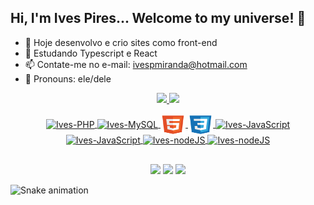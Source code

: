 ## Hi, I'm Ives Pires... Welcome to my universe! 👋

- 🚀 Hoje desenvolvo e crio sites como front-end
- 🌱 Estudando Typescript e React
- 📫 Contate-me no e-mail: ivespmiranda@hotmail.com
- 🙂 Pronouns: ele/dele

<div align="center">
  <a href="https://github.com/Piresives">
  <img height="180em" src="https://github-readme-stats.vercel.app/api?username=Piresives&show_icons=true&theme=dark&include_all_commits=true&count_private=true"/>
  <img height="180em" src="https://github-readme-stats.vercel.app/api/top-langs/?username=Piresives&layout=compact&langs_count=7&theme=dark"/>
</div>

<div align="center" valign="top"><br>
  <img align="center" alt="Ives-PHP" height="30" width="40" src="https://cdn.jsdelivr.net/gh/devicons/devicon/icons/php/php-plain.svg">
  <img align="center" alt="Ives-MySQL" height="30" width="40" src="https://cdn.jsdelivr.net/gh/devicons/devicon/icons/mysql/mysql-original-wordmark.svg">
  <img align="center" alt="Ives-HTML" height="30" width="40" src="https://raw.githubusercontent.com/devicons/devicon/master/icons/html5/html5-original.svg">
  <img align="center" alt="Ives-CSS" height="30" width="40" src="https://raw.githubusercontent.com/devicons/devicon/master/icons/css3/css3-original.svg">
  <img align="center" alt="Ives-JavaScript" height="30" width="40" src="https://cdn.jsdelivr.net/gh/devicons/devicon/icons/javascript/javascript-original.svg">
  <img align="center" alt="Ives-JavaScript" height="30" width="40" src="https://cdn.jsdelivr.net/gh/devicons/devicon/icons/typescript/typescript-plain.svg">  
  <img align="center" alt="Ives-nodeJS" height="30" width="40" src="https://cdn.jsdelivr.net/gh/devicons/devicon/icons/nodejs/nodejs-original.svg">
  <img align="center" alt="Ives-nodeJS" height="30" width="40" src="https://cdn.jsdelivr.net/gh/devicons/devicon/icons/react/react-original.svg">
</div>
  
  ##
  
  <div align="center"> 
  <a href="https://www.instagram.com/ives_pmiranda/" target="_blank"><img src="https://img.shields.io/badge/-Instagram-%23E4405F?style=for-the-badge&logo=instagram&logoColor=white" target="_blank"></a>
  <a href = "mailto:piresives@gmail.com"><img src="https://img.shields.io/badge/-Gmail-%23333?style=for-the-badge&logo=gmail&logoColor=white" target="_blank"></a>
  <a href="https://www.linkedin.com/in/ives-pires-de-miranda-642a02225/" target="_blank"><img src="https://img.shields.io/badge/-LinkedIn-%230077B5?style=for-the-badge&logo=linkedin&logoColor=white" target="_blank"></a>
  </div>
  
  ![Snake animation](https://github.com/danielbped/danielbped/blob/output/github-contribution-grid-snake.svg)
